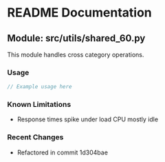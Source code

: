 # README Documentation

## Module: src/utils/shared_60.py

This module handles cross category operations.

### Usage

```javascript
// Example usage here
```

### Known Limitations

- Response times spike under load CPU mostly idle

### Recent Changes

- Refactored in commit 1d304bae
